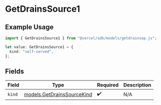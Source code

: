 # GetDrainsSource1

## Example Usage

```typescript
import { GetDrainsSource1 } from "@vercel/sdk/models/getdrainsop.js";

let value: GetDrainsSource1 = {
  kind: "self-served",
};
```

## Fields

| Field                                                          | Type                                                           | Required                                                       | Description                                                    |
| -------------------------------------------------------------- | -------------------------------------------------------------- | -------------------------------------------------------------- | -------------------------------------------------------------- |
| `kind`                                                         | [models.GetDrainsSourceKind](../models/getdrainssourcekind.md) | :heavy_check_mark:                                             | N/A                                                            |